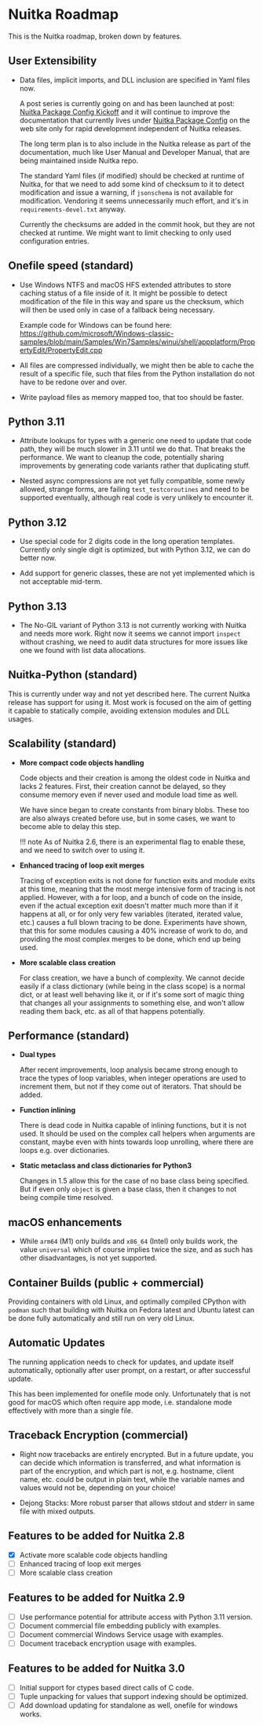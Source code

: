 # Nuitka Roadmap

This is the Nuitka roadmap, broken down by features.

## User Extensibility

- Data files, implicit imports, and DLL inclusion are specified in Yaml files now.

  A post series is currently going on and has been launched at post: [Nuitka Package Config Kickoff](https://nuitka.net/posts/nuitka-package-config-kickoff.html) and it will continue to improve the documentation that currently lives under [Nuitka Package Config](https://nuitka.net/doc/nuitka-package-config.html) on the web site only for rapid development independent of Nuitka releases.

  The long term plan is to also include in the Nuitka release as part of the documentation, much like User Manual and Developer Manual, that are being maintained inside Nuitka repo.

  The standard Yaml files (if modified) should be checked at runtime of Nuitka, for that we need to add some kind of checksum to it to detect modification and issue a warning, if `jsonschema` is not available for modification. Vendoring it seems unnecessarily much effort, and it's in `requirements-devel.txt` anyway.

  Currently the checksums are added in the commit hook, but they are not checked at runtime. We might want to limit checking to only used configuration entries.

## Onefile speed (standard)

- Use Windows NTFS and macOS HFS extended attributes to store caching status of a file inside of it. It might be possible to detect modification of the file in this way and spare us the checksum, which will then be used only in case of a fallback being necessary.

  Example code for Windows can be found here: https://github.com/microsoft/Windows-classic-samples/blob/main/Samples/Win7Samples/winui/shell/appplatform/PropertyEdit/PropertyEdit.cpp

- All files are compressed individually, we might then be able to cache the result of a specific file, such that files from the Python installation do not have to be redone over and over.

- Write payload files as memory mapped too, that too should be faster.

## Python 3.11

- Attribute lookups for types with a generic one need to update that code path, they will be much slower in 3.11 until we do that. That breaks the performance. We want to cleanup the code, potentially sharing improvements by generating code variants rather that duplicating stuff.

- Nested async compressions are not yet fully compatible, some newly allowed, strange forms, are failing `test_testcoroutines` and need to be supported eventually, although real code is very unlikely to encounter it.

## Python 3.12

- Use special code for 2 digits code in the long operation templates. Currently only single digit is optimized, but with Python 3.12, we can do better now.

- Add support for generic classes, these are not yet implemented which is not acceptable mid-term.

## Python 3.13

- The No-GIL variant of Python 3.13 is not currently working with Nuitka and needs more work. Right now it seems we cannot import `inspect` without crashing, we need to audit data structures for more issues like one we found with list data allocations.

## Nuitka-Python (standard)

This is currently under way and not yet described here. The current Nuitka release has support for using it. Most work is focused on the aim of getting it capable to statically compile, avoiding extension modules and DLL usages.

## Scalability (standard)

- **More compact code objects handling**

  Code objects and their creation is among the oldest code in Nuitka and lacks 2 features. First, their creation cannot be delayed, so they consume memory even if never used and module load time as well.

  We have since began to create constants from binary blobs. These too are also always created before use, but in some cases, we want to become able to delay this step.

  !!! note
      As of Nuitka 2.6, there is an experimental flag to enable these, and we need to switch over to using it.

- **Enhanced tracing of loop exit merges**

  Tracing of exception exits is not done for function exits and module exits at this time, meaning that the most merge intensive form of tracing is not applied. However, with a for loop, and a bunch of code on the inside, even if the actual exception exit doesn't matter much more than if it happens at all, or for only very few variables (iterated, iterated value, etc.) causes a full blown tracing to be done. Experiments have shown, that this for some modules causing a 40% increase of work to do, and providing the most complex merges to be done, which end up being used.

- **More scalable class creation**

  For class creation, we have a bunch of complexity. We cannot decide easily if a class dictionary (while being in the class scope) is a normal dict, or at least well behaving like it, or if it's some sort of magic thing that changes all your assignments to something else, and won't allow reading them back, etc. as all of that happens potentially.

## Performance (standard)

- **Dual types**

  After recent improvements, loop analysis became strong enough to trace the types of loop variables, when integer operations are used to increment them, but not if they come out of iterators. That should be added.

- **Function inlining**

  There is dead code in Nuitka capable of inlining functions, but it is not used. It should be used on the complex call helpers when arguments are constant, maybe even with hints towards loop unrolling, where there are loops e.g. over dictionaries.

- **Static metaclass and class dictionaries for Python3**

  Changes in 1.5 allow this for the case of no base class being specified. But if even only `object` is given a base class, then it changes to not being compile time resolved.

## macOS enhancements

- While `arm64` (M1) only builds and `x86_64` (Intel) only builds work, the value `universal` which of course implies twice the size, and as such has other disadvantages, is not yet supported.

## Container Builds (public + commercial)

Providing containers with old Linux, and optimally compiled CPython with `podman` such that building with Nuitka on Fedora latest and Ubuntu latest can be done fully automatically and still run on very old Linux.

## Automatic Updates

The running application needs to check for updates, and update itself automatically, optionally after user prompt, on a restart, or after successful update.

This has been implemented for onefile mode only. Unfortunately that is not good for macOS which often require app mode, i.e. standalone mode effectively with more than a single file.

## Traceback Encryption (commercial)

- Right now tracebacks are entirely encrypted. But in a future update, you can decide which information is transferred, and what information is part of the encryption, and which part is not, e.g. hostname, client name, etc. could be output in plain text, while the variable names and values would not be, depending on your choice!

- Dejong Stacks: More robust parser that allows stdout and stderr in same file with mixed outputs.

## Features to be added for Nuitka 2.8

- [x] Activate more scalable code objects handling
- [ ] Enhanced tracing of loop exit merges
- [ ] More scalable class creation

## Features to be added for Nuitka 2.9

- [ ] Use performance potential for attribute access with Python 3.11 version.
- [ ] Document commercial file embedding publicly with examples.
- [ ] Document commercial Windows Service usage with examples.
- [ ] Document traceback encryption usage with examples.

## Features to be added for Nuitka 3.0

- [ ] Initial support for ctypes based direct calls of C code.
- [ ] Tuple unpacking for values that support indexing should be optimized.
- [ ] Add download updating for standalone as well, onefile for windows works.
